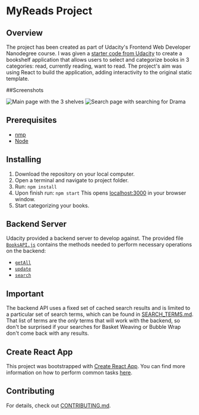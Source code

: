 # MyReads Project

## Overview
The project has been created as part of Udacity's Frontend Web Developer Nanodegree course. I was given a [starter code from Udacity](https://github.com/udacity/reactnd-project-myreads-starter) to create a bookshelf application that allows users to select and categorize books in 3 categories: read, currently reading, want to read. The project's aim was using React to build the application, adding interactivity to the original static template.

##Screenshots

![Main page with the 3 shelves](./images/screenshot_shelfpage.png)
![Search page with searching for Drama](./images/screenshot_searchpage.png)

## Prerequisites
* [nmp](https://www.npmjs.com/)
* [Node](https://nodejs.org/en/)

## Installing
1. Download the repository on your local computer.
2. Open a terminal and navigate to project folder.
3. Run:
`npm install`
4. Upon finish run:
`npm start`
This opens [localhost:3000](localhost:3000) in your browser window.
5. Start categorizing your books.

## Backend Server
Udacity provided a backend server to develop against. The provided file [`BooksAPI.js`](src/BooksAPI.js) contains the methods needed to perform necessary operations on the backend:

* [`getAll`](#getall)
* [`update`](#update)
* [`search`](#search)

## Important
The backend API uses a fixed set of cached search results and is limited to a particular set of search terms, which can be found in [SEARCH_TERMS.md](SEARCH_TERMS.md). That list of terms are the _only_ terms that will work with the backend, so don't be surprised if your searches for Basket Weaving or Bubble Wrap don't come back with any results.

## Create React App
This project was bootstrapped with [Create React App](https://github.com/facebookincubator/create-react-app). You can find more information on how to perform common tasks [here](https://github.com/facebookincubator/create-react-app/blob/master/packages/react-scripts/template/README.md).

## Contributing
For details, check out [CONTRIBUTING.md](CONTRIBUTING.md).
